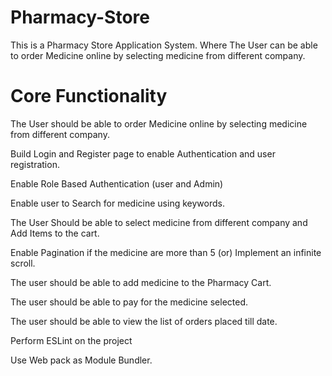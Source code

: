 # Pharmacy-Store
This is a Pharmacy Store Application System.         Where The User can be able to order Medicine online by selecting medicine from different company.                         
# Core Functionality
The User should be able to order Medicine online by selecting medicine from different company.

Build Login and Register page to enable Authentication and user registration. 

Enable Role Based Authentication (user and Admin)

Enable user to Search for medicine using keywords.

The User Should be able to select medicine from different company and Add Items to the cart.

Enable Pagination if the medicine are more than 5 (or) Implement an infinite scroll.

The user should be able to add medicine to the Pharmacy Cart.

The user should be able to pay for the medicine selected.

The user should be able to view the list of orders placed till date.

Perform ESLint on the project

Use Web pack as Module Bundler.
